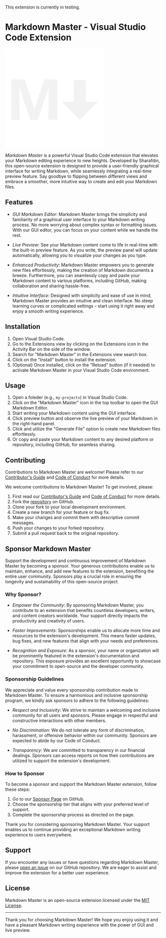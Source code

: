 This extension is currently in testing.

# Markdown Master - Visual Studio Code Extension

![Markdown Master Logo](./media/icons/markdown.svg)

*Markdown Master* is a powerful Visual Studio Code extension that elevates your Markdown editing experience to new heights. Developed by Sharafdin, this open-source extension is designed to provide a user-friendly graphical interface for writing Markdown, while seamlessly integrating a real-time preview feature. Say goodbye to flipping between different views and embrace a smoother, more intuitive way to create and edit your Markdown files.

## Features

- *GUI Markdown Editor*: Markdown Master brings the simplicity and familiarity of a graphical user interface to your Markdown writing process. No more worrying about complex syntax or formatting issues. With our GUI editor, you can focus on your content while we handle the rest.

- *Live Preview*: See your Markdown content come to life in real-time with the built-in preview feature. As you write, the preview panel will update automatically, allowing you to visualize your changes as you type.

- *Enhanced Productivity*: Markdown Master empowers you to generate new files effortlessly, making the creation of Markdown documents a breeze. Furthermore, you can seamlessly copy and paste your Markdown content to various platforms, including GitHub, making collaboration and sharing hassle-free.

- *Intuitive Interface*: Designed with simplicity and ease of use in mind, Markdown Master provides an intuitive and clean interface. No steep learning curves or complicated settings – start using it right away and enjoy a smooth writing experience.

## Installation

1. Open Visual Studio Code.
2. Go to the Extensions view by clicking on the Extensions icon in the Activity Bar on the side of the window.
3. Search for "Markdown Master" in the Extensions view search box.
4. Click on the "Install" button to install the extension.
5. (Optional) Once installed, click on the "Reload" button (if it needed) to activate Markdown Master in your Visual Studio Code environment.

## Usage

1. Open a foleder (e.g., `my-projects`) in Visual Studio Code.
2. Click on the "Markdown Master" icon in the top toolbar to open the GUI Markdown Editor.
3. Start writing your Markdown content using the GUI interface.
4. Click preview button and observe the live preview of your Markdown in the right-hand panel.
5. Click and utilize the "Generate File" option to create new Markdown files effortlessly.
6. Or copy and paste your Markdown content to any desired platform or repository, including GitHub, for seamless sharing.

## Contributing

Contributions to Markdown Master are welcome! Please refer to our [Contributor's Guide](http://github.com/sharafdin/markdown-master) and [Code of Conduct](https://github.com/sharafdin/Markdown-Master/blob/main/CODE_OF_CONDUCT.md) for more details.

We welcome contributions to Markdown Master! To get involved, please:

1. First read our [Contributor's Guide](http://github.com/sharafdin/markdown-master) and [Code of Conduct](https://github.com/sharafdin/Markdown-Master/blob/main/CODE_OF_CONDUCT.md) for more details.
2. Fork the [repository](https://github.com/sharafdin/markdown-master) on GitHub.
3. Clone your fork to your local development environment.
4. Create a new branch for your feature or bug fix.
5. Make your changes and commit them with descriptive commit messages.
6. Push your changes to your forked repository.
7. Submit a pull request back to the original repository.

## Sponsor Markdown Master

Support the development and continuous improvement of Markdown Master by becoming a sponsor. Your generous contributions enable us to maintain, enhance, and add new features to the extension, benefiting the entire user community. Sponsors play a crucial role in ensuring the longevity and sustainability of this open-source project.

### Why Sponsor?

- *Empower the Community*: By sponsoring Markdown Master, you contribute to an extension that benefits countless developers, writers, and content creators worldwide. Your support directly impacts the productivity and creativity of users.

- *Faster Improvements*: Sponsorships enable us to allocate more time and resources to the extension's development. This means faster updates, bug fixes, and new features that align with your needs and preferences.

- *Recognition and Exposure*: As a sponsor, your name or organization will be prominently featured in the extension's documentation and repository. This exposure provides an excellent opportunity to showcase your commitment to open-source and the developer community.

### Sponsorship Guidelines

We appreciate and value every sponsorship contribution made to Markdown Master. To ensure a harmonious and inclusive sponsorship program, we kindly ask sponsors to adhere to the following guidelines:

- *Respect and Inclusivity*: We strive to maintain a welcoming and inclusive community for all users and sponsors. Please engage in respectful and constructive interactions with other members.

- *No Discrimination*: We do not tolerate any form of discrimination, harassment, or offensive behavior within our community. Sponsors are expected to abide by our Code of Conduct.

- *Transparency*: We are committed to transparency in our financial dealings. Sponsors can access reports on how their contributions are utilized to support the extension's development.

### How to Sponsor

To become a sponsor and support the Markdown Master extension, follow these steps:

1. Go to our [Sponsor Page](https://github.com/sponsors/your-username) on GitHub.
2. Choose the sponsorship tier that aligns with your preferred level of support.
3. Complete the sponsorship process as directed on the page.

Thank you for considering sponsoring Markdown Master. Your support enables us to continue providing an exceptional Markdown writing experience to users everywhere.


## Support

If you encounter any issues or have questions regarding Markdown Master, please [open an issue](https://github.com/sharafdin/Markdown-Master/issues) on our GitHub repository. We are eager to assist and improve the extension for a better user experience.

## License

Markdown Master is an open-source extension licensed under the [MIT License](LICENSE.md).

---

Thank you for choosing Markdown Master! We hope you enjoy using it and have a pleasant Markdown writing experience with the power of GUI and live preview.

